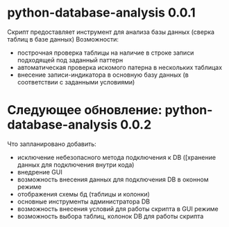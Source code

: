 # python-database-analysis 0.0.1
Скрипт предоставляет инструмент для анализа базы данных (сверка таблиц в базе данных)
Возможности:
- построчная проверка таблицы на наличие в строке записи подходящей под заданный паттерн
- автоматическая проверка искомого патерна в нескольких таблицах
- внесение записи-индикатора в основную базу данных (в соответствии с заданными условиями)

# Следующее обновление: python-database-analysis 0.0.2
Что запланировано добавить:
- исключение небезопасного метода подключения к DB ([хранение данных для подключения внутри кода)
- внедрение GUI
- возможность внесения данных для подключения DB в оконном режиме
- отображения схемы бд (таблицы и колонки)
- основные инструменты администратора DB
- возможность внесения условий для работы скрипта в GUI режиме
- возможность выбора таблиц, колонок DB для работы скрипта
